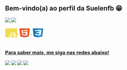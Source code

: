 ## Bem-vindo(a) ao perfil da Suelenfb 😁

<div>
   <a href="https://github.com/Suelenfb">
   <img height="180em" src="https://github-readme-stats.vercel.app/api?username=Suelenfb&show_icons=true&theme=aura&include_all_commits=true&count_private=true"/>
   <img height="180em" src="https://github-readme-stats.vercel.app/api/top-langs/?username=Suelenfb&layout=compact&langs_count=6&theme=aura"/>
</div>
    
<div style="display: inline_block"><br>
  <img align="center" alt="Js" height="30" width="40" src="https://raw.githubusercontent.com/devicons/devicon/master/icons/javascript/javascript-plain.svg">
  <img align="center" alt="HTML" height="30" width="40" src="https://raw.githubusercontent.com/devicons/devicon/master/icons/html5/html5-original.svg">
  <img align="center" alt="CSS" height="30" width="40" src="https://raw.githubusercontent.com/devicons/devicon/master/icons/css3/css3-original.svg">
</div>
 
<br>
 
### Para saber mais, me siga nas redes abaixo!
 
<div> 
  <a href="https://www.instagram.com/su_fbueno/" target="_blank"><img src="https://img.shields.io/badge/-Instagram-%23E4405F?style=for-the-badge&logo=instagram&logoColor=white" target="_blank"></a>
 <a href="https://discord.gg/suelenbueno" target="_blank"><img src="https://img.shields.io/badge/Discord-7289DA?style=for-the-badge&logo=discord&logoColor=white" target="_blank"></a> 
  <a href = "suelen.fbueno@gmail.com"><img src="https://img.shields.io/badge/-Gmail-%23333?style=for-the-badge&logo=gmail&logoColor=white" target="_blank"></a>
  <a href="www.linkedin.com/in/suelen-bueno-716a2bb1"><img src="https://img.shields.io/badge/-LinkedIn-%230077B5?style=for-the-badge&logo=linkedin&logoColor=white" target="_blank"></a>
</div>
